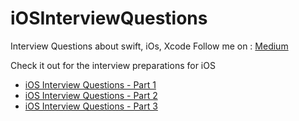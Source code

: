 # iOSInterviewQuestions
Interview Questions about swift, iOs, Xcode
Follow me on : [Medium](https://medium.com/@baljitKaurGoraya)

Check it out for the interview preparations for iOS
- [iOS Interview Questions - Part 1](https://medium.com/swift-interview-preparations/ios-interview-questions-part-1-29f1a48b9cbf)
- [iOS Interview Questions - Part 2](https://medium.com/swift-interview-preparations/ios-interview-questions-part-2-4e6903921d61)
- [iOS Interview Questions - Part 3](https://medium.com/swift-interview-preparations/ios-interview-questions-part-3-2804c5de9e52)
